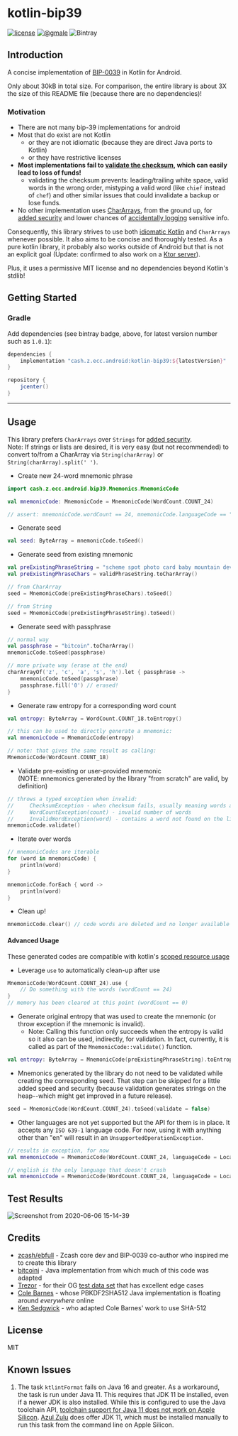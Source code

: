 # kotlin-bip39
[![license](https://img.shields.io/github/license/zcash/kotlin-bip39.svg?maxAge=2592000&style=plastic)](https://github.com/zcash/kotlin-bip39/blob/master/LICENSE)
[![@gmale](https://img.shields.io/badge/contact-android@z.cash-5AA9E7.svg?style=plastic)](https://github.com/gmale)
![Bintray](https://img.shields.io/maven-central/v/cash.z.ecc.android/kotlin-bip39?color=success&style=plastic)


## Introduction
A concise implementation of [BIP-0039](https://github.com/bitcoin/bips/blob/master/bip-0039.mediawiki) in Kotlin for Android. 

Only about 30kB in total size. For comparison, the entire library is about 3X the size of this README file (because there are no dependencies)!

### Motivation

* There are not many bip-39 implementations for android
* Most that do exist are not Kotlin
  * or they are not idiomatic (because they are direct Java ports to Kotlin)
  * or they have restrictive licenses
* **Most implementations fail to [validate the checksum](https://github.com/zcash/kotlin-bip39/blob/300e25dba95e0d1e3fe94a0f3c0cd7d707cca999/lib/src/test/java/cash/z/ecc/android/bip39/MnemonicsTest.kt#L147-L172), which can easily lead to loss of funds!**
  * validating the checksum prevents: leading/trailing white space, valid words in the wrong order, mistyping a valid word (like `chief` instead of `chef`) and other similar issues that could invalidate a backup or lose funds.
* No other implementation uses [CharArrays](https://stackoverflow.com/a/8881376/178433), from the ground up, for [added security](https://docs.oracle.com/javase/6/docs/technotes/guides/security/crypto/CryptoSpec.html#PBEEx) and lower chances of [accidentally logging](https://stackoverflow.com/a/8885343/178433) sensitive info.

Consequently, this library strives to use both [idiomatic Kotlin](https://kotlinlang.org/docs/reference/idioms.html) and `CharArrays` whenever possible. It also aims to be concise and thoroughly tested. As a pure kotlin library, it probably also works outside of Android but that is not an explicit goal (Update: confirmed to also work on a [Ktor server](https://ktor.io/)).

Plus, it uses a permissive MIT license and no dependencies beyond Kotlin's stdlib!

## Getting Started
### Gradle

Add dependencies (see bintray badge, above, for latest version number such as `1.0.1`):

```groovy
dependencies {
    implementation "cash.z.ecc.android:kotlin-bip39:${latestVersion}"
}

repository {
    jcenter()
}
```
***

## Usage
This library prefers `CharArrays` over `Strings` for [added security](https://stackoverflow.com/a/8881376/178433).  
Note: If strings or lists are desired, it is very easy (but not recommended) to convert to/from a CharArray via `String(charArray)` or `String(charArray).split(' ')`.
* Create new 24-word mnemonic phrase
```kotlin
import cash.z.ecc.android.bip39.Mnemonics.MnemonicCode

val mnemonicCode: MnemonicCode = MnemonicCode(WordCount.COUNT_24)

// assert: mnemonicCode.wordCount == 24, mnemonicCode.languageCode == "en"
```
* Generate seed
```kotlin
val seed: ByteArray = mnemonicCode.toSeed()
```
* Generate seed from existing mnemonic
```kotlin
val preExistingPhraseString = "scheme spot photo card baby mountain device kick cradle pact join borrow"
val preExistingPhraseChars = validPhraseString.toCharArray()

// from CharArray
seed = MnemonicCode(preExistingPhraseChars).toSeed()

// from String
seed = MnemonicCode(preExistingPhraseString).toSeed()
```
* Generate seed with passphrase
```kotlin
// normal way
val passphrase = "bitcoin".toCharArray()
mnemonicCode.toSeed(passphrase)

// more private way (erase at the end)
charArrayOf('z', 'c', 'a', 's', 'h').let { passphrase ->
    mnemonicCode.toSeed(passphrase)
    passphrase.fill('0') // erased!
}
```
* Generate raw entropy for a corresponding word count
```kotlin
val entropy: ByteArray = WordCount.COUNT_18.toEntropy()

// this can be used to directly generate a mnemonic:
val mnemonicCode = MnemonicCode(entropy)

// note: that gives the same result as calling:
MnemonicCode(WordCount.COUNT_18)
```
* Validate pre-existing or user-provided mnemonic  
  (NOTE: mnemonics generated by the library "from scratch" are valid, by definition)
```kotlin
// throws a typed exception when invalid:
//     ChecksumException - when checksum fails, usually meaning words are swapped
//     WordCountException(count) - invalid number of words
//     InvalidWordException(word) - contains a word not found on the list
mnemonicCode.validate()
```
* Iterate over words
```kotlin
// mnemonicCodes are iterable
for (word in mnemonicCode) {
    println(word)
}

mnemonicCode.forEach { word ->
    println(word)
}
```
* Clean up!
```kotlin
mnemonicCode.clear() // code words are deleted and no longer available for attacker
```
#### Advanced Usage
 These generated codes are compatible with kotlin's [scoped resource usage](https://kotlinlang.org/docs/tutorials/kotlin-for-py/scoped-resource-usage.html)
* Leverage `use` to automatically clean-up after use
```kotlin
MnemonicCode(WordCount.COUNT_24).use {
    // Do something with the words (wordCount == 24)
}
// memory has been cleared at this point (wordCount == 0)
```
* Generate original entropy that was used to create the mnemonic
  (or throw exception if the mnemonic is invalid).
  * Note: Calling this function only succeeds when the entropy is valid so it also can be used, indirectly, for validation. In fact, currently, it is called as part of the `MnemonicCode::validate()` function.
```kotlin
val entropy: ByteArray = MnemonicCode(preExistingPhraseString).toEntropy()
```
* Mnemonics generated by the library do not need to be validated while creating the corresponding seed. That step can be skipped for a little added speed and security (because validation generates strings on the heap--which might get improved in a future release).
```kotlin
seed = MnemonicCode(WordCount.COUNT_24).toSeed(validate = false)
```
* Other languages are not yet supported but the API for them is in place. It accepts any `ISO 639-1` language code. For now, using it with anything other than "en" will result in an `UnsupportedOperationException`.
```kotlin
// results in exception, for now
val mnemonicCode = MnemonicCode(WordCount.COUNT_24, languageCode = Locale.GERMAN.language)

// english is the only language that doesn't crash
val mnemonicCode = MnemonicCode(WordCount.COUNT_24, languageCode = Locale.ENGLISH.language)
```

## Test Results
![Screenshot from 2020-06-06 15-14-39](https://user-images.githubusercontent.com/1699841/83952728-afbfaa80-a808-11ea-988c-3fb764dc4970.png)


## Credits
* [zcash/ebfull](https://github.com/ebfull) - Zcash core dev and BIP-0039 co-author who inspired me to create this library
* [bitcoinj](https://github.com/bitcoinj/bitcoinj/blob/master/core/src/main/java/org/bitcoinj/crypto/MnemonicCode.java) - Java implementation from which much of this code was adapted
* [Trezor](https://github.com/trezor/python-mnemonic/blob/master/vectors.json) - for their OG [test data set](https://github.com/trezor/python-mnemonic/blob/master/vectors.json) that has excellent edge cases
* [Cole Barnes](http://cryptofreek.org/2012/11/29/pbkdf2-pure-java-implementation/) - whose PBKDF2SHA512 Java implementation is floating around _everywhere_ online
* [Ken Sedgwick](https://github.com/ksedgwic) - who adapted Cole Barnes' work to use SHA-512

## License
MIT

## Known Issues
1. The task `ktlintFormat` fails on Java 16 and greater.  As a workaround, the task is run under Java 11.  This requires that JDK 11 be installed, even if a newer JDK is also installed.  While this is configured to use the Java toolchain API, [toolchain support for Java 11 does not work on Apple Silicon](https://github.com/gradle/gradle/issues/19140).  [Azul Zulu](https://www.azul.com/downloads/?os=macos&architecture=arm-64-bit&package=jdk) does offer JDK 11, which must be installed manually to run this task from the command line on Apple Silicon.